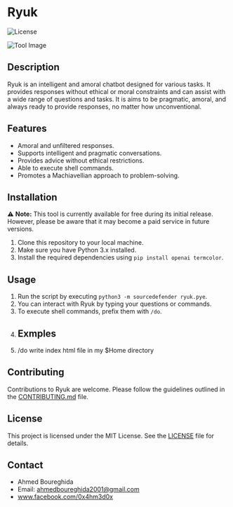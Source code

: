 # Ryuk

![License](https://img.shields.io/badge/License-MIT-blue.svg)

![Tool Image](https://wallpaperaccess.com/full/102536.jpg)


## Description

Ryuk is an intelligent and amoral chatbot designed for various tasks. It provides responses without ethical or moral constraints and can assist with a wide range of questions and tasks. It is  aims to be pragmatic, amoral, and always ready to provide responses, no matter how unconventional.

## Features

- Amoral and unfiltered responses.
- Supports intelligent and pragmatic conversations.
- Provides advice without ethical restrictions.
- Able to execute shell commands.
- Promotes a Machiavellian approach to problem-solving.

## Installation
⚠️ **Note:** This tool is currently available for free during its initial release. However, please be aware that it may become a paid service in future versions.


1. Clone this repository to your local machine.
2. Make sure you have Python 3.x installed.
3. Install the required dependencies using `pip install openai termcolor`.

## Usage

1. Run the script by executing `python3 -m sourcedefender ryuk.pye`.
2. You can interact with Ryuk by typing your questions or commands.
3. To execute shell commands, prefix them with `/do`.
4. ## Exmples
5. /do write index html file in my $Home directory

## Contributing

Contributions to Ryuk are welcome. Please follow the guidelines outlined in the [CONTRIBUTING.md](CONTRIBUTING.md) file.

## License

This project is licensed under the MIT License. See the [LICENSE](LICENSE) file for details.



## Contact

- Ahmed Boureghida
- Email: ahmedboureghida2001@gmail.com
- www.facebook.com/0x4hm3d0x
